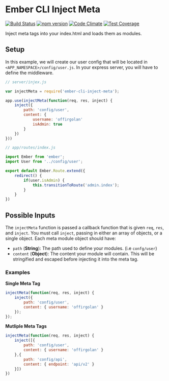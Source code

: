 # Ember CLI Inject Meta

[![Build Status](https://travis-ci.org/offirgolan/ember-cli-inject-meta.svg?branch=master)](https://travis-ci.org/offirgolan/ember-cli-inject-meta)
[![npm version](https://badge.fury.io/js/ember-cli-inject-meta.svg)](http://badge.fury.io/js/ember-cli-inject-meta)
[![Code Climate](https://codeclimate.com/github/offirgolan/ember-cli-inject-meta/badges/gpa.svg)](https://codeclimate.com/github/offirgolan/ember-cli-inject-meta)
[![Test Coverage](https://codeclimate.com/github/offirgolan/ember-cli-inject-meta/badges/coverage.svg)](https://codeclimate.com/github/offirgolan/ember-cli-inject-meta/coverage)

Inject meta tags into your index.html and loads them as modules.

## Setup

In this example, we will create our user config that will be located in `<APP_NAMESPACE>/config/user.js`. In your express server, you will have to define the middleware. 

```js
// server/injex.js

var injectMeta = require('ember-cli-inject-meta');

app.use(injectMeta(function(req, res, inject) {
    inject({
        path: 'config/user',
        content: {
            username: 'offirgolan'
            isAdmin: true
        }
    })
}))
```

```js
// app/routes/index.js

import Ember from 'ember';
import User from '../config/user';

export default Ember.Route.extend({
    redirect() {
        if(user.isAdmin) {
            this.transitionToRoute('admin.index');
        }
    }
})
```

## Possible Inputs

The `injectMeta` function is passed a callback function that is given `req`, `res`, and `inject`. You must call `inject`, passing in either an array of objects, or a single object. Each meta module object should have:

- `path` (**String**): The path used to define your modules. (i.e `confg/user`)
- `content` (**Object**): The content your module will contain. This will be stringified and escaped before injecting it into the meta tag.

### Examples

**Single Meta Tag**

```js
injectMeta(function(req, res, inject) {
    inject({
        path: 'config/user',
        content: { username: 'offirgolan' }
    });
});
```

**Mutliple Meta Tags**

```js
injectMeta(function(req, res, inject) {
    inject([{
        path: 'config/user',
        content: { username: 'offirgolan' }
    },{
        path: 'config/api',
        content: { endpoint: 'api/v2' }
    }])
})
```

